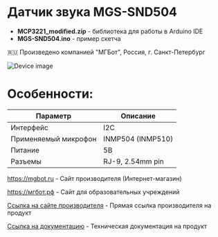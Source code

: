 # Датчик звука MGS-SND504 

- **MCP3221_modified.zip** - библиотека для работы в Arduino IDE
- **MGS-SND504.ino** - пример скетча

🇷🇺 Произведено компанией "МГБот", Россия, г. Санкт-Петербург

![Device image](https://books.mgbot.ru/images/MGS-SND504.png)

# Особенности:

| Параметр    | Описание |
| ----------- | -----------|
| Интерфейс   | I2C|
| Применяемый микрофон | INMP504 (INMP510) |
| Питание     | 5В|
| Разъемы     | RJ-9, 2.54mm pin|

https://mgbot.ru  - Сайт производителя (Интернет-магазин)

https://мгбот.рф  - Сайт для образовательных учреждений

[Ссылка на сайте производителя](https://mgbot.ru/catalog/datchiki_sensory/datchik_zvuka_mgs_snd504_a7_razem_rj_9_inmp504/) - Прямая ссылка производителя на продукт

[Ссылка на документацию](https://books.mgbot.ru/devices/MGS-SND504.pdf) - Техническая документация на продукт